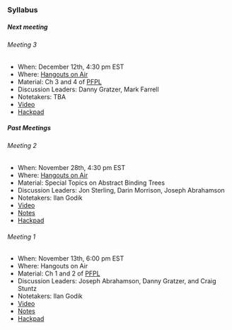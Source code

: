 ### Syllabus

##### Next meeting

###### Meeting 3

- When: December 12th, 4:30 pm EST
- Where: [Hangouts on Air](https://plus.google.com/events/c0j6ga5cuuf068op5lf28f0t0ls?hl=en)
- Material: Ch 3 and 4 of [PFPL](http://www.cs.cmu.edu/~rwh/plbook/2nded.pdf)
- Discussion Leaders: Danny Gratzer, Mark Farrell
- Notetakers: TBA
- [Video](https://www.youtube.com/watch?v=kLKAV2gB7Ho)
- [Hackpad](https://ttsg.hackpad.com/Type-Theory-Study-Group-Meeting-3-Smo7poCD2ql)

##### Past Meetings

###### Meeting 2

- When: November 28th, 4:30 pm EST
- Where: [Hangouts on Air](https://plus.google.com/events/coaei8qku1ligmelabgukagvbpg)
- Material: Special Topics on Abstract Binding Trees
- Discussion Leaders: Jon Sterling, Darin Morrison, Joseph Abrahamson
- Notetakers: Ilan Godik
- [Video](https://youtu.be/jIre_aCCgWM)
- [Notes](https://github.com/type-theory/type-theory-study-group-2015/blob/master/meeting-2-notes.pdf)
- [Hackpad](https://ttsg.hackpad.com/Special-Topics-on-ABTs-with-Jon-Sterling-kH1ERkAFhv2)

###### Meeting 1

- When: November 13th, 6:00 pm EST
- Where: Hangouts on Air
- Material: Ch 1 and 2 of [PFPL](http://www.cs.cmu.edu/~rwh/plbook/2nded.pdf)
- Discussion Leaders: Joseph Abrahamson, Danny Gratzer, and Craig Stuntz
- Notetakers: Ilan Godik
- [Video](https://www.youtube.com/watch?v=5JuOjqCZZTU)
- [Notes](https://github.com/type-theory/type-theory-study-group-2015/blob/master/meeting-1-notes.pdf)
- [Hackpad](https://ttsg.hackpad.com/Type-Theory-Study-Group-Meeting-1-oBuYSKYx4CV)
